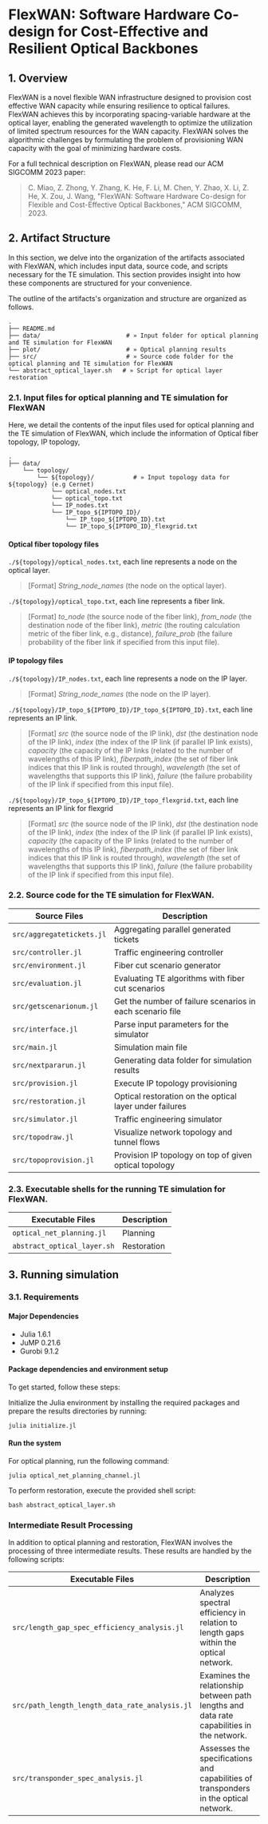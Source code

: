 # FlexWAN: Software Hardware Co-design for Cost-Effective and Resilient Optical Backbones 

## 1. Overview
FlexWAN is a novel flexible WAN infrastructure designed to provision cost effective WAN capacity while ensuring resilience to optical failures. FlexWAN achieves this by incorporating spacing-variable hardware at the optical layer, enabling the generated wavelength to optimize the utilization of limited spectrum resources for the WAN capacity. FlexWAN solves the algorithmic challenges by formulating the problem of provisioning WAN capacity with the goal of minimizing hardware costs.

For a full technical description on FlexWAN, please read our ACM SIGCOMM 2023 paper:

> C. Miao, Z. Zhong, Y. Zhang, K. He, F. Li, M. Chen, Y. Zhao, X. Li, Z. He, X. Zou, J. Wang, "FlexWAN: Software Hardware Co-design for Flexible and Cost-Effective Optical Backbones," ACM SIGCOMM, 2023. 


## 2. Artifact Structure
In this section, we delve into the organization of the artifacts associated with FlexWAN, which includes input data, source code, and scripts necessary for the TE simulation. This section provides insight into how these components are structured for your convenience. 

The outline of the artifacts's organization and structure are organized as follows.

```
.
├── README.md
├── data/                        # » Input folder for optical planning and TE simulation for FlexWAN
├── plot/                        # » Optical planning results
├── src/                         # » Source code folder for the optical planning and TE simulation for FlexWAN
└── abstract_optical_layer.sh   # » Script for optical layer restoration
```
### 2.1. Input files for optical planning and TE simulation for FlexWAN
Here, we detail the contents of the input files used for optical planning and the TE simulation of FlexWAN, which include the information of Optical fiber topology, IP topology, 
```
.
├── data/                        
    └── topology/
        └── ${topology}/           # » Input topology data for ${topology} (e.g Cernet)
            └── optical_nodes.txt
            └── optical_topo.txt
            └── IP_nodes.txt
            └── IP_topo_${IPTOPO_ID}/
                └── IP_topo_${IPTOPO_ID}.txt
                └── IP_topo_${IPTOPO_ID}_flexgrid.txt
```
#### Optical fiber topology files
`./${topology}/optical_nodes.txt`, each line represents a node on the optical layer.
>[Format] *String_node_names* (the node on the optical layer).

`./${topology}/optical_topo.txt`, each line represents a fiber link.
>[Format] *to_node* (the source node of the fiber link), *from_node* (the destination node of the fiber link), *metric* (the routing calculation metric of the fiber link, e.g., distance), *failure_prob* (the failure probability of the fiber link if specified from this input file).

#### IP topology files
`./${topology}/IP_nodes.txt`, each line represents a node on the IP layer.
>[Format] *String_node_names* (the node on the IP layer).

`./${topology}/IP_topo_${IPTOPO_ID}/IP_topo_${IPTOPO_ID}.txt`, each line represents an IP link. 
>[Format] *src* (the source node of the IP link), *dst* (the destination node of the IP link), *index* (the index of the IP link (if parallel IP link exists), *capacity* (the capacity of the IP links (related to the number of wavelengths of this IP link), *fiberpath_index* (the set of fiber link indices that this IP link is routed through), *wavelength* (the set of wavelengths that supports this IP link), *failure* (the failure probability of the IP link if specified from this input file).

`./${topology}/IP_topo_${IPTOPO_ID}/IP_topo_flexgrid.txt`, each line represents an IP link for flexgrid
>[Format] *src* (the source node of the IP link), *dst* (the destination node of the IP link), *index* (the index of the IP link (if parallel IP link exists), *capacity* (the capacity of the IP links (related to the number of wavelengths of this IP link), *fiberpath_index* (the set of fiber link indices that this IP link is routed through), *wavelength* (the set of wavelengths that supports this IP link), *failure* (the failure probability of the IP link if specified from this input file).

### 2.2. Source code for the TE simulation for FlexWAN.

|  Source Files                 |  Description                                                 |
|  -----                        |  -----                                                       |
|  `src/aggregatetickets.jl`    |  Aggregating parallel generated tickets                      |
|  `src/controller.jl`          |  Traffic engineering controller                              |
|  `src/environment.jl`         |  Fiber cut scenario generator                                |
|  `src/evaluation.jl`          |  Evaluating TE algorithms with fiber cut scenarios           |
|  `src/getscenarionum.jl`      |  Get the number of failure scenarios in each scenario file   |
|  `src/interface.jl`           |  Parse input parameters for the simulator                    |
|  `src/main.jl`                |  Simulation main file                                        |
|  `src/nextpararun.jl`         |  Generating data folder for simulation results               |
|  `src/provision.jl`           |  Execute IP topology provisioning                            |
|  `src/restoration.jl`         |  Optical restoration on the optical layer under failures     |
|  `src/simulator.jl`           |  Traffic engineering simulator                               |
|  `src/topodraw.jl`            |  Visualize network topology and tunnel flows                 |
|  `src/topoprovision.jl`       |  Provision IP topology on top of given optical topology      |




### 2.3. Executable shells for the running TE simulation for FlexWAN.

|  Executable Files             |  Description                                          |
|  -----                        |  -----                                                |
|  `optical_net_planning.jl`    |  Planning                                             |
|  `abstract_optical_layer.sh`  |  Restoration                                          |

## 3. Running simulation

### 3.1. Requirements
#### Major Dependencies
* Julia 1.6.1
* JuMP 0.21.6
* Gurobi 9.1.2
#### Package dependencies and environment setup
To get started, follow these steps:

Initialize the Julia environment by installing the required packages and prepare the results directories by running:
```
julia initialize.jl
```
#### Run the system
For optical planning, run the following command:
```
julia optical_net_planning_channel.jl
```

To perform restoration, execute the provided shell script:
```
bash abstract_optical_layer.sh
```
### Intermediate Result Processing
In addition to optical planning and restoration, FlexWAN involves the processing of three intermediate results. These results are handled by the following scripts:

|  Executable Files                                |  Description                                          |
|  -----                                           |  -----                                                |
|  `src/length_gap_spec_efficiency_analysis.jl`    | Analyzes spectral efficiency in relation to length gaps within the optical network.    |
|  `src/path_length_length_data_rate_analysis.jl`  | Examines the relationship between path lengths and data rate capabilities in the network.    |
|  `src/transponder_spec_analysis.jl`           | Assesses the specifications and capabilities of transponders in the optical network.        |
